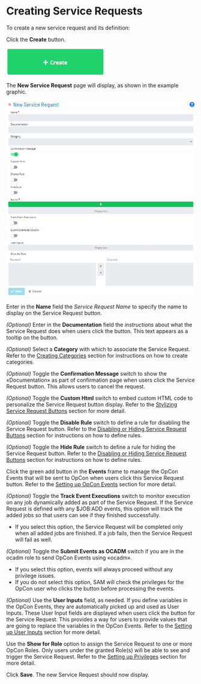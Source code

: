 # Creating Service Requests

To create a new service request and its definition:

Click the **Create** button.

![Create button](../../../Resources/Images/SM/Creating-Service-Requests.png "Create button")

The **New Service Request** page will display, as shown in the example
graphic.

![New Service Request Screen](../../../Resources/Images/SM/Creating-Service-Requests_2.png "New Service Request Screen")

Enter in the **Name** field the *Service Request Name* to specify the
name to display on the Service Request button.

*(Optional)* Enter in the **Documentation** field the
*instructions* about what the Service Request does when users click the
button. This text appears as a tooltip on the button.

*(Optional)* Select a **Category** with which to
associate the Service Request. Refer to the [Creating Categories](Creating-Categories.md) section for instructions on how
to create categories.

*(Optional)* Toggle the **Confirmation Message** switch
to show the «Documentation» as part of confirmation page when users
click the Service Request button. This allows users to cancel the
request.

*(Optional)* Toggle the **Custom Html** switch to embed
custom HTML code to personalize the Service Request button
display. Refer to the [Stylizing Service Request Buttons](Stylizing-Service-Requests.md#_Setting_Up_OpCon) section
for more detail.

*(Optional)* Toggle the **Disable Rule** switch to
define a rule for disabling the Service Request button. Refer to the
[Disabling or Hiding Service Request Buttons](Disabling_Hiding-Service-Requests.md) section for
instructions on how to define rules.

*(Optional)* Toggle the **Hide Rule** switch to define a
rule for hiding the Service Request button. Refer to the [Disabling or Hiding Service Request
Buttons](Disabling_Hiding-Service-Requests.md) section for
instructions on how to define rules.

Click the green add button in the **Events** frame to manage the
OpCon Events that will be sent to
OpCon when users click this Service Request
button. Refer to the [Setting up OpCon Events](Setting-up-OpCon-Events.md#_Setting_Up_OpCon)
section for more detail.

*(Optional)* Toggle the **Track Event Executions**
switch to monitor execution on any job dynamically added as part of the
Service Request. If the Service Request is defined with any $JOB:ADD
events, this option will track the added jobs so that users can see if
they finished successfully.

- If you select this option, the Service Request will be completed
    only when all added jobs are finished. If a job fails, then the
    Service Request will fail as well.

*(Optional)* Toggle the **Submit Events as OCADM**
switch if you are in the ocadm role to send
OpCon Events using «ocadm».

- If you select this option, events will always proceed without any
    privilege issues.
- If you do not select this option, SAM will check the privileges for
    the OpCon user who clicks the button
    before processing the events.

*(Optional)* Use the **User Inputs** field, as needed.
If you define variables in the OpCon Events,
they are automatically picked up and used as User Inputs. These User
Input fields are displayed when users click the button for the Service
Request. This provides a way for users to provide values that are going
to replace the variables in the OpCon Events.
Refer to the [Setting up User Inputs](Setting-up-User-Inputs.md#_Setting_Up_User)
section for more detail.

Use the **Show for Role** option to assign the Service Request to one or
more OpCon Roles. Only users under the
granted Role(s) will be able to see and trigger the Service Request.
Refer to the [Setting up Privileges](Setting-up-Privileges.md#_Setting_Up_Privileges)
section for more detail.

Click **Save**. The new Service Request should now display.
